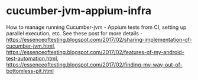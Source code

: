 # cucumber-jvm-appium-infra
How to manage running Cucumber-jvm - Appium tests from CI, setting up parallel execution, etc. See these post for more details - https://essenceoftesting.blogspot.com/2017/02/sharing-implementation-of-cucumber-jvm.html, https://essenceoftesting.blogspot.com/2017/02/features-of-my-android-test-automation.html, 
https://essenceoftesting.blogspot.com/2017/02/finding-my-way-out-of-bottomless-pit.html
